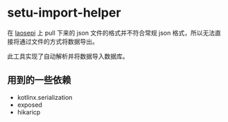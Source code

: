 # setu-import-helper

在 [laosepi](https://github.com/laosepi/setu) 上 pull 下来的 json 文件的格式并不符合常规 json 格式，所以无法直接将通过文件的方式将数据导出。

此工具实现了自动解析并将数据导入数据库。

## 用到的一些依赖

- kotlinx.serialization
- exposed
- hikaricp
